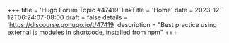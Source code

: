 +++
title = 'Hugo Forum Topic #47419'
linkTitle = 'Home'
date = 2023-12-12T06:24:07-08:00
draft = false
details = 'https://discourse.gohugo.io/t/47419'
description = "Best practice using external js modules in shortcode, installed from npm"
+++
